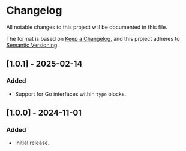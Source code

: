 # Changelog

All notable changes to this project will be documented in this file.

The format is based on [Keep a Changelog](https://keepachangelog.com/en/1.1.0/),
and this project adheres to [Semantic Versioning](https://semver.org/spec/v2.0.0.html).

## [1.0.1] - 2025-02-14

### Added

- Support for Go interfaces within `type` blocks.

## [1.0.0] - 2024-11-01

### Added

- Initial release.
